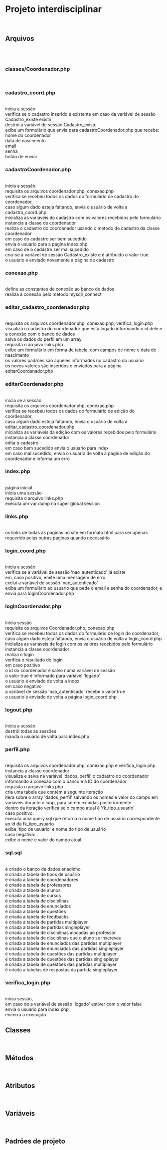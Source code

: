 <h1>Projeto interdisciplinar</h1><br/>
<h2>Arquivos</h2><br/>
	<!--<br/>
		falta documentar <br/>
			classe coordenador<br/>
			páginas de login front e back end<br/>
			verificação de usuário logado <br/>
			sql<br/>
	--><br/>
	<h3>classes/Coordenador.php</h3><br/>
	<h3>cadastro_coord.php</h3><br/>
		inicia a sessão<br/>
		verifica se o cadastro inserido é existente em caso da variável de sessão Cadastro_existe existir<br/>
		destrói a variável de sessão Cadastro_existe <br/>
		exibe um formulário que envia para cadastroCoordenador.php que recebe:<br/>
			nome do coordenador<br/>
			data de nascimento<br/>
			email<br/>
			senha<br/>
			botão de enviar<br/>
	<h3>cadastroCoordenador.php</h3><br/>
		inicia a sessão <br/>
		requisita os arquivos coordenador.php, conexao.php<br/>
		verifica se recebeu todos os dados do formulário de cadastro do coordenador, <br/>
			caso algum dado esteja faltando, envia o usuário de volta a cadastro_coord.php<br/>
		inicializa as variáveis do cadastro com os valores recebidos pelo formulário<br/>
		instancia  a classe de coordenador<br/>
		realiza o cadastro do coordenador usando o método de cadastro da classe coordenador<br/>
		em caso do cadastro ser bem sucedido<br/>
			envia o usuário para a página index.php<br/>
		em caso de o cadastro ser mal sucedido<br/>
			cria-se a variável de sessão Cadastro_existe e é atribuído o valor true<br/>
			o usuário é enviado novamente a página de cadastro<br/>
	<h3>conexao.php</h3><br/>
		define as constantes de conexão ao banco de dados <br/>
		realiza a conexão pelo método mysqli_connect<br/>
	<h3>editar_cadastro_coordenador.php</h3><br/>
		requisita os arquivos coordenador.php, conexao.php, verifica_login.php<br/>
		visualiza o cadastro do coordenador que está logado informando o id dele e a conexão com o banco de dados<br/>
		salva os dados do perfil em um array<br/>
		requisita o arquivo links.php<br/>
		exibe um formulário em forma de tabela, com campos de nome e data de nascimento<br/>
		os valores padrões são aqueles informados no cadastro do usuário<br/>
		os novos valores são inseridos e enviados para a página editarCoordenador.php<br/>
	<h3>editarCoordenador.php</h3><br/>
		inicia se a sessão<br/>
		requisita os arquivos coordenador.php, conexao.php<br/>
		verifica se recebeu todos os dados do formulário de edição do coordenador, <br/>
			caso algum dado esteja faltando, envia o usuário de volta a editar_cadastro_coordenador.php<br/>
		inicializa as variáveis da edição com os valores recebidos pelo formulário<br/>
		instancia a classe coordenador<br/>
		edita o cadastro<br/>
			em caso bem sucedido envia o usuario para index<br/>
			em caso mal sucedido, envia o usuario de volta a página de edição do coordenador e informa um erro<br/>
	<h3>index.php</h3><br/>
		página inicial<br/>
		inicia uma sessão<br/>
		requisita o arquivo links.php<br/>
		executa um var dump na super global session<br/>
	<h3>links.php</h3><br/>
		os links de todas as páginas no site em formato html para ser apenas requerido pelas outras páginas quando necessário<br/>
	<h3>login_coord.php</h3><br/>
		inicia a sessão<br/>
		verifica se a variável de sessão 'nao_autenticado' já existe <br/>
			em, caso positivo, emite uma mensagem de erro<br/>
		exclui a variável de sessão 'nao_autenticado'<br/>
		exibe um formulário ao usuario que pede o email e senha do coordenador, e envia para loginCoordenador.php<br/>
	<h3>loginCoordenador.php</h3><br/>
		inicia sessão<br/>
		requisita os arquivos Coordenador.php, conexao.php<br/>
		verifica se recebeu todos os dados do formulário de login do coordenador, <br/>
			caso algum dado esteja faltando, envia o usuário de volta a login_coord.php<br/>
		inicializa as variáveis de login com os valores recebidos pelo formulário<br/>
		instancia a classe coordenador<br/>
		realiza o login<br/>
		verifica o resultado do login<br/>
			em caso positivo<br/>
				o id do coordenador é salvo numa variável de sessão<br/>
				o valor true é informado para variável 'logado'<br/>
				o usuário é enviado de volta a index<br/>
			em caso negativo<br/>
				a variável de sessão 'nao_autenticado' recebe o valor true<br/>
				o usuario é enviado de volta a página login_coord.php<br/>
	<h3>logout.php</h3><br/>
		inicia a sessão<br/>
		destrói todas as sessões<br/>
		manda o usuário de volta para index.php<br/>
	<h3>perfil.php</h3><br/>
		requisita os arquivos coordenador.php, conexao.php e verifica_login.php<br/>
		instancia a  classe coordenador<br/>
		visualiza e salva na variável 'dados_perfil' o cadastro do coordenador informando a conexão com o banco e a ID do coordenador<br/>
		requisita o arquivo links.php<br/>
		cria uma tabela que contém a seguinte iteração<br/>
		itera sobre o array 'dados_perfil' salvando os nomes e valor do campo em variáveis durante o loop, para serem exibidas posteriormente<br/>
			dentro da iteração verifica se o campo atual é 'fk_tipo_usuario'<br/>
				caso positivo: <br/>
					executa uma query sql que retorna o nome tipo de usuário correspondente ao id da fk_tipo_usuario<br/>
					exibe 'tipo de usuário' e nome do tipo de usuário<br/>
				caso negativo:<br/>
				exibe o nome e valor do campo atual<br/>
	<h3>sql.sql</h3><br/>
		é criado o banco de dados enadinho<br/>
		é criada a tabela de tipos de usuário<br/>
		é criada a tabela de coordenadores<br/>
		é criada a tabela de professores<br/>
		é criada a tabela de alunos<br/>
		é criada a tabela de cursos<br/>
		é criada a tabela de disciplinas<br/>
		é criada a tabela de enunciados<br/>
		é criada a tabela de questões<br/>
		é criada a tabela de feedbacks<br/>
		é criada a tabela de partidas multiplayer<br/>
		é criada a tabela de partidas singleplayer<br/>
		é criada a tabela de disciplinas alocadas ao professor<br/>
		é criada a tabela de disciplinas que o aluno se inscreveu<br/>
		é criada a tabela de enunciados das partidas multiplayer<br/>
		é criada a tabela de enunciados das partidas singleplayer<br/>
		é criada a tabela de questões das partidas multiplayer<br/>
		é criada a tabela de questões das partidas singleplayer<br/>
		é criada a tabela de questões das partidas multiplayer<br/>
		é criada a tabelas de respostas da partida singleplayer<br/>
	<h3>verifica_login.php</h3><br/>
		inicia sessão, <br/>
			em caso de a variável de sessão 'logado' estiver com o valor false<br/>
				envia o usuario para index.php<br/>
				encerra a execução<br/>
<h2>Classes</h2><br/>
<h2>Métodos</h2><br/>
<h2>Atributos</h2><br/>
<h2>Variáveis</h2><br/>
<h2>Padrões de projeto</h2>